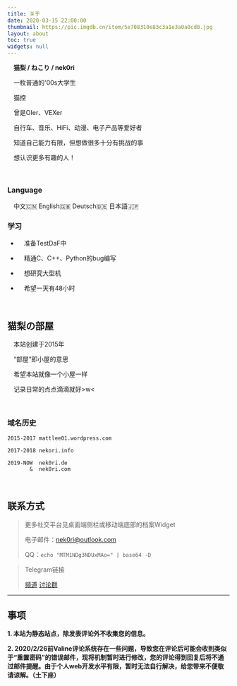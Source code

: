 ```yaml
---
title: 关于
date: 2020-03-15 22:00:00
thumbnail: https://pic.imgdb.cn/item/5e708310e83c3a1e3a0a0cd0.jpg
layout: about
toc: true
widgets: null
---
```


&emsp;**猫梨 / ねこり / nek0ri**

&emsp;一枚普通的'00s大学生

&emsp;猫控

&emsp;曾是OIer、VEXer

&emsp;自行车、音乐、HiFi、动漫、电子产品等爱好者

&emsp;知道自己能力有限，但想做很多十分有挑战的事

&emsp;想认识更多有趣的人！

</br>

### Language

&emsp;中文🇨🇳 English🇬🇧 Deutsch🇩🇪 日本語🇯🇵

### 学习

* &emsp;准备TestDaF中

* &emsp;精通C、C++、Python的bug编写

* &emsp;想研究大型机

* &emsp;希望一天有48小时

</br>

## 猫梨の部屋

&emsp;本站创建于2015年

&emsp;“部屋”即小屋的意思

&emsp;希望本站就像一个小屋一样

&emsp;记录日常的点点滴滴就好>w<

</br>

### 域名历史

    2015-2017 mattlee01.wordpress.com

    2017-2018 nekori.info

    2019-NOW  nek0ri.de
           &  nek0ri.com

  
</br>

## 联系方式

> 更多社交平台见桌面端侧栏或移动端底部的档案Widget
>
> 电子邮件：[nek0ri@outlook.com](nek0ri@outlook.com)
>
> QQ：`echo "MTM1NDg3NDUxMAo=" | base64 -D`

> Telegram链接
>
> [频道](https://t.me/Radiori) [讨论群](https://t.me/nek0ri_ne)

___

## 事项

**1. 本站为静态站点，除发表评论外不收集您的信息。**

**2. 2020/2/26前Valine评论系统存在一些问题，导致您在评论后可能会收到类似于“重置密码”的错误邮件，现将机制暂时进行修改，您的评论得到回复后将不通过邮件提醒。由于个人web开发水平有限，暂时无法自行解决，给您带来不便敬请谅解。（土下座）**